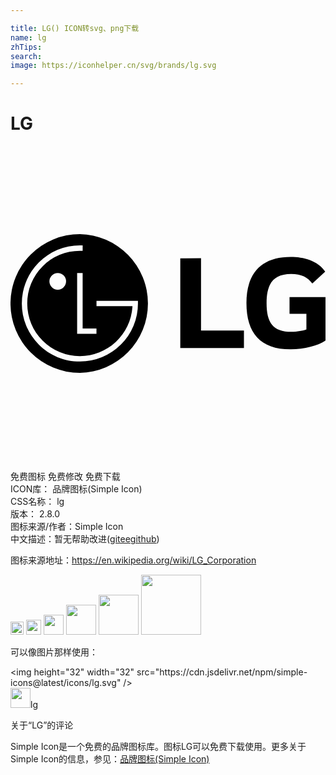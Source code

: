 ```yaml
---

title: LG() ICON转svg、png下载
name: lg
zhTips: 
search: 
image: https://iconhelper.cn/svg/brands/lg.svg

---
```


# LG  <small style="font-size: 60%;font-weight: 100"></small>

<div id="svg" class="svg-wrap">
<svg role="img" viewBox="0 0 24 24" xmlns="http://www.w3.org/2000/svg"><title>LG icon</title><path d="M5.287 6.714a5.286 5.286 0 1 0 0 10.572 5.287 5.287 0 0 0 0-10.572zm0 .86c.05 0 .156 0 .21.002v.413a14.621 14.621 0 0 0-.21-.003 3.986 3.986 0 0 0-2.836 1.175 3.982 3.982 0 0 0-1.175 2.836c0 1.072.417 2.08 1.175 2.836a3.986 3.986 0 0 0 2.836 1.175 4.019 4.019 0 0 0 4.003-3.741v-.06H6.552v-.41h2.981l.177-.001v.201a4.394 4.394 0 0 1-1.294 3.128 4.4 4.4 0 0 1-3.13 1.296c-1.18 0-2.291-.46-3.13-1.296a4.394 4.394 0 0 1-1.293-3.128 4.43 4.43 0 0 1 4.424-4.425zm16.062.878c-2.21 0-3.372 1.207-3.372 3.508 0 2.29 1.05 3.53 3.361 3.53 1.06 0 2.098-.27 2.662-.665v-3.316h-2.74v1.274h1.285v1.195c-.237.09-.699.181-1.139.181-1.42 0-1.895-.722-1.895-2.188 0-1.398.451-2.222 1.872-2.222.79 0 1.241.248 1.613.722l.982-.902c-.598-.857-1.647-1.117-2.629-1.117zm-8.413.102v6.834h4.85v-1.33h-3.27V8.553zM3.599 9.677a.635.635 0 1 1 0 1.27.635.635 0 0 1 0-1.27zm1.478.002h.42v4.22h1.052v.414H5.077z"/></svg>
</div>
<detail full-name='lg'></detail>

<div class="detail-page">
<p>
<span><span class="badge-success badge">免费图标</span> <span class="badge-success badge">免费修改</span>  <span class="badge-success badge">免费下载</span> </span>
<br/>
<span>
ICON库：
<span class="badge-secondary badge">品牌图标(Simple Icon)</span> 
</span>
<br/>
<span>
CSS名称：
<span class="badge-secondary badge">lg</span> 
</span>

<br/>
<span>
版本：
<span class="badge-secondary badge">2.8.0</span> 
</span>
<br/>
<span>图标来源/作者：<span class="badge-light badge">Simple Icon</span></span> 
<br/>
<span class="zh-detail">中文描述：暂无<span class="help-link"><span>帮助改进</span>(<a href="https://gitee.com/liuwave/icon-helper/edit/master/json/brands/lg.json" target="_blank" rel="noopener noreferrer">gitee</a><a href="https://github.com/liuwave/icon-helper/edit/master/json/brands/lg.json" target="_blank" rel="noopener noreferrer">github</a></span>)</span><br/>
</p>
</div><div class="description description alert alert-light"><p>图标来源地址：<a href="https://en.wikipedia.org/wiki/LG_Corporation" target="_blank" rel="noopener noreferrer">https://en.wikipedia.org/wiki/LG_Corporation</a></p></div>
<div class="alert alert-dark">
<img height="21" width="21" src="https://cdn.jsdelivr.net/npm/simple-icons@latest/icons/lg.svg" />
<img height="24" width="24" src="https://cdn.jsdelivr.net/npm/simple-icons@latest/icons/lg.svg" />
<img height="32" width="32" src="https://cdn.jsdelivr.net/npm/simple-icons@latest/icons/lg.svg" />
<img height="48" width="48" src="https://cdn.jsdelivr.net/npm/simple-icons@latest/icons/lg.svg" />
<img height="64" width="64" src="https://cdn.jsdelivr.net/npm/simple-icons@latest/icons/lg.svg" />
<img height="96" width="96" src="https://cdn.jsdelivr.net/npm/simple-icons@latest/icons/lg.svg" />

</div>
<div>
  <p>可以像图片那样使用：    
  </p>
  <div class="alert alert-primary" style="font-size: 14px">
    &lt;img height="32" width="32" src="https://cdn.jsdelivr.net/npm/simple-icons@latest/icons/lg.svg" /&gt;
    <copy-btn content='<img height="32" width="32" src="https://cdn.jsdelivr.net/npm/simple-icons@latest/icons/lg.svg" />'></copy-btn>
  </div>
  <div class="alert alert-secondary">
    <img height="32" width="32" src="https://cdn.jsdelivr.net/npm/simple-icons@latest/icons/lg.svg" />lg
    <copy-btn content="lg" btn-title="复制图标名称"></copy-btn>
  </div>
</div>

<Vssue title="关于“LG”的评论" >关于“LG”的评论</Vssue>


<div><p>Simple Icon是一个免费的品牌图标库。图标LG可以免费下载使用。更多关于  Simple Icon的信息，参见：<a target="_blank" href="https://iconhelper.cn/brands.html">品牌图标(Simple Icon)</a>
</p></div>
